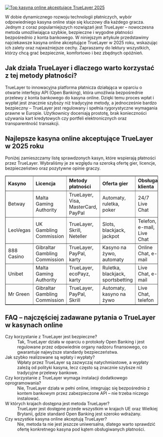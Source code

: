 [![Top kasyna online akceptujące TrueLayer 2025](https://123-caf.pages.dev/gitsignup.png)](https://vrmoo.ru/Bt82HjjY)

<div>   <p>W dobie dynamicznego rozwoju technologii płatniczych, wybór odpowiedniego kasyna online staje się kluczowy dla każdego gracza. Jednym z coraz popularniejszych rozwiązań jest TrueLayer – nowoczesna metoda umożliwiająca szybkie, bezpieczne i wygodne płatności bezpośrednio z konta bankowego. W niniejszym artykule przedstawimy najciekawsze kasyna online akceptujące TrueLayer w 2025 roku, wskazując ich zalety oraz najważniejsze cechy. Zapraszamy do lektury wszystkich, którzy chcą grać bezpiecznie, komfortowo i bez zbędnych opóźnień.</p>  <h2>Jak działa TrueLayer i dlaczego warto korzystać z tej metody płatności?</h2> <p>TrueLayer to innowacyjna platforma płatnicza działająca w oparciu o otwarte interfejsy API (Open Banking), która umożliwia bezpośrednie przelewy z konta bankowego do kasyna online. Dzięki temu proces wpłat i wypłat jest znacznie szybszy niż tradycyjne metody, a jednocześnie bardzo bezpieczny – TrueLayer jest regulowany i spełnia rygorystyczne wymagania prawne w Europie. Użytkownicy doceniają prostotę, brak konieczności używania kart kredytowych czy portfeli elektronicznych oraz transparentność transakcji.</p>  <h2>Najlepsze kasyna online akceptujące TrueLayer w 2025 roku</h2> <p>Poniżej zamieszczamy listę sprawdzonych kasyn, które wspierają płatności przez TrueLayer. Wybraliśmy je ze względu na szeroką ofertę gier, licencje, bezpieczeństwo oraz pozytywne opinie graczy.</p>  <table border="1" cellpadding="8" cellspacing="0" style="border-collapse:collapse;width:100%;text-align:left;">   <thead>     <tr>       <th>Kasyno</th>       <th>Licencja</th>       <th>Metody płatności</th>       <th>Oferta gier</th>       <th>Obsługa klienta</th>     </tr>   </thead>   <tbody>     <tr>       <td>Betway</td>       <td>Malta Gaming Authority</td>       <td>TrueLayer, Visa, MasterCard, PayPal</td>       <td>Automaty, ruletka, poker</td>       <td>24/7 Live Chat</td>     </tr>     <tr>       <td>LeoVegas</td>       <td>UK Gambling Commission</td>       <td>TrueLayer, Skrill, Neteller</td>       <td>Slots, blackjack, jackpot</td>       <td>Telefon, e-mail, Live Chat</td>     </tr>     <tr>       <td>888 Casino</td>       <td>Gibraltar Gambling Commission</td>       <td>TrueLayer, PayPal, karty</td>       <td>Kasyno na żywo, automaty</td>       <td>Online Chat, e-mail</td>     </tr>     <tr>       <td>Unibet</td>       <td>Malta Gaming Authority</td>       <td>TrueLayer, ecoPayz, karty</td>       <td>Ruletka, blackjack, sportsbetting</td>       <td>Live Chat, e-mail</td>     </tr>     <tr>       <td>Mr Green</td>       <td>Gibraltar Gambling Commission</td>       <td>TrueLayer, PayPal, Skrill</td>       <td>Automaty, kasyno na żywo</td>       <td>Live Chat, telefon</td>     </tr>   </tbody> </table>  <h2>FAQ – najczęściej zadawane pytania o TrueLayer w kasynach online</h2> <dl>   <dt>Czy korzystanie z TrueLayer jest bezpieczne?</dt>   <dd>Tak, TrueLayer działa w oparciu o protokoły Open Banking i jest regulowane przez odpowiednie organy nadzoru finansowego, co gwarantuje najwyższe standardy bezpieczeństwa.</dd>    <dt>Jak szybko realizowane są wpłaty i wypłaty?</dt>   <dd>Wpłaty przez TrueLayer są zazwyczaj natychmiastowe, a wypłaty zależą od polityki kasyna, lecz często są znacznie szybsze niż tradycyjne przelewy bankowe.</dd>    <dt>Czy korzystanie z TrueLayer wymaga instalacji dodatkowego oprogramowania?</dt>   <dd>Nie, TrueLayer działa w pełni online, integrując się bezpośrednio z kontem bankowym przez zabezpieczone API – nie trzeba niczego instalować.</dd>    <dt>W których krajach dostępna jest metoda TrueLayer?</dt>   <dd>TrueLayer jest dostępne przede wszystkim w krajach UE oraz Wielkiej Brytanii, gdzie standard Open Banking jest szeroko wdrażany.</dd>    <dt>Czy wszystkie kasyna online akceptują TrueLayer?</dt>   <dd>Nie, metoda ta nie jest jeszcze uniwersalna, dlatego warto sprawdzić ofertę konkretnego kasyna pod kątem obsługiwanych płatności.</dd> </dl> </div>